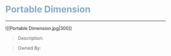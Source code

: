 <h1><font color="#87AAC4"> Portable Dimension </font></h1>

___

![[Portable Dimension.jpg|300]]

> Description:
>

>Owned By:
>